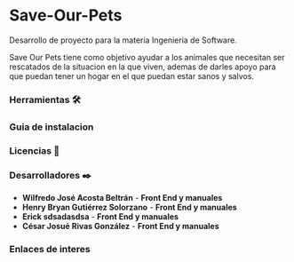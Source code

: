 # Save-Our-Pets

Desarrollo de proyecto para la materia Ingenieria de Software.

Save Our Pets tiene como objetivo ayudar a los animales que necesitan ser rescatados de la situacion en la que viven, ademas de darles apoyo para que puedan tener un hogar en el que puedan estar sanos y salvos.

### Herramientas 🛠️

### Guia de instalacion

### Licencias 📄

### Desarrolladores ✒️

- **Wilfredo José Acosta Beltrán** - **Front End y manuales**
- **Henry Bryan Gutiérrez Solorzano** - **Front End y manuales**
- **Erick sdsadasdsa** - **Front End y manuales**
- **César Josué Rivas González** - **Front End y manuales**

### Enlaces de interes
